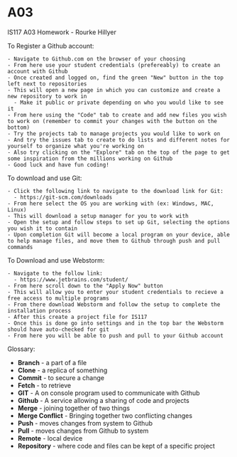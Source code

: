 # A03
IS117 A03 Homework - Rourke Hillyer


  To Register a Github account:
    
    - Navigate to Github.com on the browser of your choosing
    - From here use your student credentials (prefereably) to create an account with Github
    - Once created and logged on, find the green "New" button in the top left next to repositories
    - This will open a new page in which you can customize and create a new repository to work in
      - Make it public or private depending on who you would like to see it
    - From here using the "Code" tab to create and add new files you wish to work on (remember to commit your changes with the button on the bottom)
    - Try the projects tab to manage projects you would like to work on
    - And try the issues tab to create to do lists and different notes for yourself to organize what you're working on
    - Also try clicking on the "Explore" tab on the top of the page to get some inspiration from the millions working on Github
    - Good luck and have fun coding!
  
  To download and use Git:
  
    - Click the following link to navigate to the download link for Git:
      - https://git-scm.com/downloads
    - From here select the OS you are working with (ex: Windows, MAC, Linux)
    - This will download a setup manager for you to work with
    - Open the setup and follow steps to set up Git, selecting the options you wish it to contain
    - Upon completion Git will become a local program on your device, able to help manage files, and move them to Github through push and pull commands
    
  To Download and use Webstorm:
  
    - Navigate to the follow link:
      - https://www.jetbrains.com/student/
    - From here scroll down to the "Apply Now" button
    - This will allow you to enter your student credentials to recieve a free access to multiple programs
    - From there download Webstorm and follow the setup to complete the installation process
    - After this create a project file for IS117
    - Once this is done go into settings and in the top bar the Webstorm should have auto-checked for git
    - From here you will be able to push and pull to your Github account
    
 
 Glossary:
 
  - **Branch** - a part of a file 
  - **Clone** - a replica of something
  - **Commit** - to secure a change
  - **Fetch** - to retrieve 
  - **GIT** - A on console program used to communicate with Github
  - **Github** - A service allowing a sharing of code and projects
  - **Merge** - joining together of two things
  - **Merge Conflict** - Bringing together two conflicting changes
  - **Push** - moves changes from system to Github
  - **Pull** - moves changes from Github to system
  - **Remote** - local device
  - **Repository** - where code and files can be kept of a specific project











